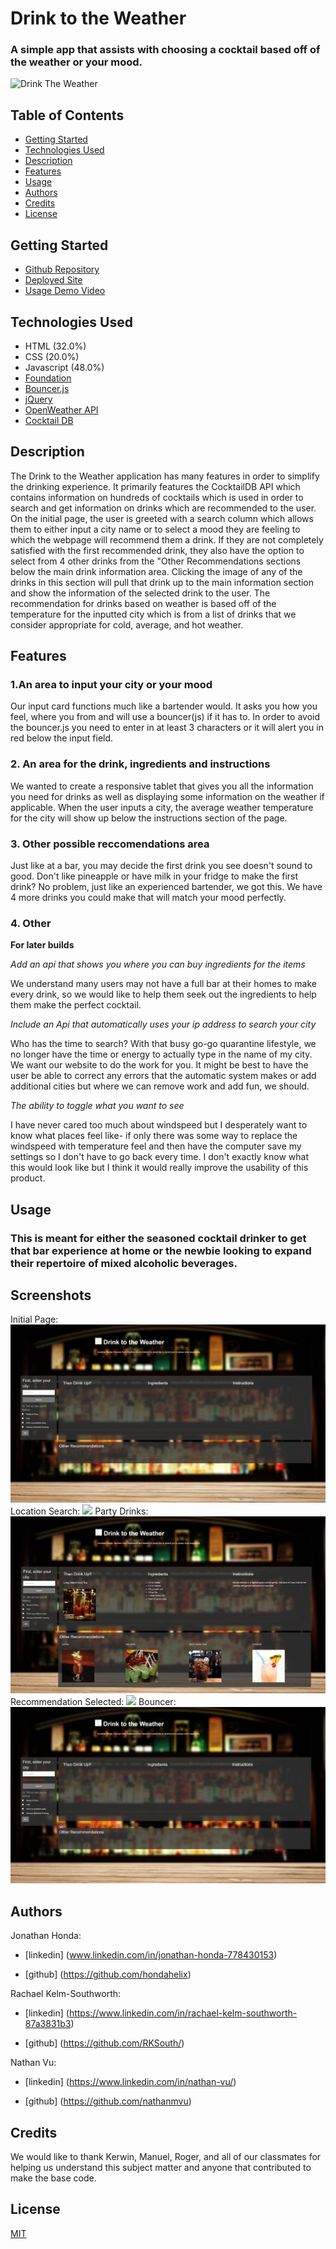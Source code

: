 
#  Drink to the Weather

### A simple app that assists with choosing a cocktail based off of the weather or your mood.
<!-- Add finished image here -->
![Drink The Weather](Images/FinishedProduct.png)

## Table of Contents
* [Getting Started](#getting-started)
* [Technologies Used](#technologies-used)
* [Description](#description)
* [Features](#features)
* [Usage](#usage)
* [Authors](#authors)
* [Credits](#credits)
* [License](#license)

## Getting Started
* [Github Repository](https://github.com/nathanmvu/drink-to-the-weather)
* [Deployed Site](https://nathanmvu.github.io/drink-to-the-weather/)
* [Usage Demo Video](https://drive.google.com/file/d/1nJfEEpSMoe0ZTnk4FqZk68SVxq1ILuXf/view)

## Technologies Used
* HTML (32.0%)
* CSS (20.0%)
* Javascript (48.0%) 
* [Foundation](https://get.foundation/index.html)
* [Bouncer.js](https://github.com/cferdinandi/bouncer/)
* [jQuery](https://api.jquery.com/)
* [OpenWeather API](https://openweathermap.org/api)
* [Cocktail DB](https://www.thecocktaildb.com/)

## Description

The Drink to the Weather application has many features in order to simplify the drinking experience. It primarily features the CocktailDB API which contains information on hundreds of cocktails which is used in order to search and get information on drinks which are recommended to the user. On the initial page, the user is greeted with a search column which allows them to either input a city name or to select a mood they are feeling to which the webpage will recommend them a drink. If they are not completely satisfied with the first recommended drink, they also have the option to select from 4 other drinks from the "Other Recommendations sections below the main drink information area. Clicking the image of any of the drinks in this section will pull that drink up to the main information section and show the information of the selected drink to the user. The recommendation for drinks based on weather is based off of the temperature for the inputted city which is from a list of drinks that we consider appropriate for cold, average, and hot weather.

## Features 

### __1.An area to input your city or your mood__

Our input card functions much like a bartender would. It asks you how you feel, where you from and will use a bouncer(js) if it has to. In order to avoid the bouncer.js you need to enter in at least 3 characters or it will alert you in red below the input field.  

### __2. An area for the drink, ingredients and instructions__

We wanted to create a responsive tablet that gives you all the information you need for drinks as well as displaying some information on the weather if applicable. When the user inputs a city, the average weather temperature for the city will show up below the instructions section of the page.
 
### __3. Other possible reccomendations area__

Just like at a bar, you may decide the first drink you see doesn't sound to good. Don't like pineapple or have milk in your fridge to make the first drink? No problem, just like an experienced bartender, we got this. We have 4 more drinks you could make that will match your mood perfectly. 

### __4. Other__

 __For later builds__

_Add an api that shows you where you can buy ingredients for the items_

We understand many users may not have a full bar at their homes to make every drink, so we would like to help them seek out the ingredients to help them make the perfect cocktail.

_Include an Api that automatically uses your ip address to search your city_

Who has the time to search? With that busy go-go quarantine lifestyle, we no longer have the time or energy to actually type in the name of my city. We want our website to do the work for you. It might be best to have the user be able to correct any errors that the automatic system makes or add additional cities but where we can remove work and add fun, we should. 

_The ability to toggle what you want to see_

I have never cared too much about windspeed but I desperately want to know what places feel like- if only there was some way to replace the windspeed with temperature feel and then have the computer save my settings so I don't have to go back every time. I don't exactly know what this would look like but I think it would really improve the usability of this product. 


## Usage
### This is meant for either the seasoned cocktail drinker to get that bar experience at home or the newbie looking to expand their repertoire of mixed alcoholic beverages.

## Screenshots

Initial Page:
![](./Screenshots/initial.png/)
Location Search:
![](./Screenshots/location-selected.png/)
Party Drinks:
![](./Screenshots/party-drinks.png/)
Recommendation Selected:
![](./Screenshots/recommendation-selected.png/)
Bouncer:
![](./Screenshots/bouncer.png/)


## Authors
 Jonathan Honda: 
 
* [linkedin] (www.linkedin.com/in/jonathan-honda-778430153) 

* [github] (https://github.com/hondahelix) 
 
 
 Rachael Kelm-Southworth: 

* [linkedin] (https://www.linkedin.com/in/rachael-kelm-southworth-87a3831b3) 

* [github] (https://github.com/RKSouth/)

Nathan Vu:

* [linkedin] (https://www.linkedin.com/in/nathan-vu/) 

* [github] (https://github.com/nathanmvu)

 ## Credits

We would like to thank Kerwin, Manuel, Roger, and all of our classmates for helping us understand this subject matter and anyone that contributed to make the base code.

## License
[MIT](https://choosealicense.com/licenses/mit/)




